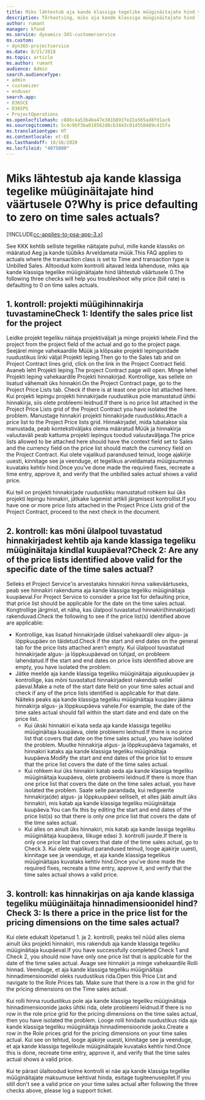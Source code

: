 ```yaml
---
title: Miks lähtestub aja kande klassiga tegelike müüginäitajate hind väärtusele 0?
description: Tõrkeotsing, miks aja kande klassiga müüginäitajate hind lähtestub väärtusele 0.
author: rumant
manager: kfend
ms.service: dynamics-365-customerservice
ms.custom:
- dyn365-projectservice
ms.date: 8/21/2018
ms.topic: article
ms.author: rumant
audience: Admin
search.audienceType:
- admin
- customizer
- enduser
search.app:
- D365CE
- D365PS
- ProjectOperations
ms.openlocfilehash: c886c4a53b4ba47e381b891fe22a565ad8fd1ac6
ms.sourcegitcommit: 5c4c9bf3ba018562d6cb3443c01d550489c415fa
ms.translationtype: HT
ms.contentlocale: et-EE
ms.lasthandoff: 10/16/2020
ms.locfileid: "4075080"
---
```

# <a name="why-is-price-defaulting-to-zero-on-time-sales-actuals"></a><span data-ttu-id="e6348-103">Miks lähtestub aja kande klassiga tegelike müüginäitajate hind väärtusele 0?</span><span class="sxs-lookup"><span data-stu-id="e6348-103">Why is price defaulting to zero on time sales actuals?</span></span>

[!INCLUDE[cc-applies-to-psa-app-3.x](../includes/cc-applies-to-psa-app-3x.md)]

<span data-ttu-id="e6348-104">See KKK kehtib selliste tegelike näitajate puhul, mille kande klassiks on määratud Aeg ja kande tüübiks Arveldamata müük.</span><span class="sxs-lookup"><span data-stu-id="e6348-104">This FAQ applies to actuals where the transaction class is set to Time and transaction type is Unbilled Sales.</span></span> <span data-ttu-id="e6348-105">Alltoodud kolm kontrolli aitavad leida lahenduse, miks aja kande klassiga tegelike müüginäitajate hind lähtestub väärtusele 0.</span><span class="sxs-lookup"><span data-stu-id="e6348-105">The following three checks will help you troubleshoot why price (bill rate) is defaulting to 0 on time sales actuals.</span></span>

## <a name="check-1-identify-the-sales-price-list-for-the-project"></a><span data-ttu-id="e6348-106">1. kontroll: projekti müügihinnakirja tuvastamine</span><span class="sxs-lookup"><span data-stu-id="e6348-106">Check 1: Identify the sales price list for the project</span></span>

<span data-ttu-id="e6348-107">Leidke projekt tegeliku näitaja projektiväljalt ja minge projekti lehele.</span><span class="sxs-lookup"><span data-stu-id="e6348-107">Find the project from the project field of the actual and go to the project page.</span></span> <span data-ttu-id="e6348-108">Seejärel minge vahekaardile Müük ja klõpsake projekti lepinguridade ruudustikus linki väljal Projekti leping.</span><span class="sxs-lookup"><span data-stu-id="e6348-108">Then go to the Sales tab and on Project Contract lines grid, click on the link in the Project Contract field.</span></span> <span data-ttu-id="e6348-109">Avaneb leht Projekti leping.</span><span class="sxs-lookup"><span data-stu-id="e6348-109">The project Contract page will open.</span></span> <span data-ttu-id="e6348-110">Minge lehel Projekti leping vahekaardile Projekti hinnakirjad. Kontrollige, kas sellele on lisatud vähemalt üks hinnakiri.</span><span class="sxs-lookup"><span data-stu-id="e6348-110">On the Project Contract page, go to the Project Price Lists tab. Check if there is at least one price list attached here.</span></span> <span data-ttu-id="e6348-111">Kui projekti lepingu projekti hinnakirjade ruudustikus pole manustatud ühtki hinnakirja, siis olete probleemi leidnud.</span><span class="sxs-lookup"><span data-stu-id="e6348-111">If there is no price list attached in the Project Price Lists grid of the Project Contract you have isolated the problem.</span></span> <span data-ttu-id="e6348-112">Manustage hinnakiri projekti hinnakirjade ruudustikku.</span><span class="sxs-lookup"><span data-stu-id="e6348-112">Attach a price list to the Project Price lists grid.</span></span> <span data-ttu-id="e6348-113">Hinnakirjadel, mida lubatakse siia manustada, peab kontekstiväljaks olema määratud Müük ja hinnakirja valuutaväli peab kattuma projekti lepingus toodud valuutaväljaga.</span><span class="sxs-lookup"><span data-stu-id="e6348-113">The price lists allowed to be attached here should have the context field set to Sales and the currency field on the price list should match the currency field on the Project Contract.</span></span> <span data-ttu-id="e6348-114">Kui olete vajalikud parandused teinud, looge ajakirje uuesti, kinnitage see ja veenduge, et tegelikus arveldamata müügisummas kuvataks kehtiv hind.</span><span class="sxs-lookup"><span data-stu-id="e6348-114">Once you’ve done made the required fixes, recreate a time entry, approve it, and verify that the unbilled sales actual shows a valid price.</span></span> 

<span data-ttu-id="e6348-115">Kui teil on projekti hinnakirjade ruudustikku manustatud rohkem kui üks projekti lepingu hinnakiri, jätkake lugemist artikli järgmisest kontrollist.</span><span class="sxs-lookup"><span data-stu-id="e6348-115">If you have one or more price lists attached in the Project Price Lists grid of the Project Contract, proceed to the next check in the document.</span></span>

## <a name="check-2-are-any-of-the-price-lists-identified-above-valid-for-the-specific-date-of-the-time-sales-actual"></a><span data-ttu-id="e6348-116">2. kontroll: kas mõni ülalpool tuvastatud hinnakirjadest kehtib aja kande klassiga tegeliku müüginäitaja kindlal kuupäeval?</span><span class="sxs-lookup"><span data-stu-id="e6348-116">Check 2: Are any of the price lists identified above valid for the specific date of the time sales actual?</span></span>

<span data-ttu-id="e6348-117">Selleks et Project Service'is arvestataks hinnakiri hinna vaikeväärtuseks, peab see hinnakiri rakenduma aja kande klassiga tegeliku müüginäitaja kuupäeval.</span><span class="sxs-lookup"><span data-stu-id="e6348-117">For Project Service to consider a price list for defaulting price, that price list should be applicable for the date on the time sales actual.</span></span> <span data-ttu-id="e6348-118">Kongtrollige järgmist, et näha, kas ülalpool tuvastatud hinnakiri(hinnakirjad) rakenduvad.</span><span class="sxs-lookup"><span data-stu-id="e6348-118">Check the following to see if the price list(s) identified above are applicable:</span></span>
- <span data-ttu-id="e6348-119">Kontrollige, kas lisatud hinnakirjade üldisel vahekaardil olev algus- ja lõppkuupäev on täidetud.</span><span class="sxs-lookup"><span data-stu-id="e6348-119">Check if the start and end dates on the general tab for the price lists attached aren’t empty.</span></span> <span data-ttu-id="e6348-120">Kui ülalpool tuvastatud hinnakirjade algus- ja lõppkuupäevad on tühjad, on probleem lahendatud.</span><span class="sxs-lookup"><span data-stu-id="e6348-120">If the start and end dates on price lists identified above are empty, you have isolated the problem.</span></span> 
- <span data-ttu-id="e6348-121">Jätke meelde aja kande klassiga tegeliku müüginäitaja alguskuupäev ja kontrollige, kas mõni tuvastatud hinnakirjadest rakendub sellel päeval.</span><span class="sxs-lookup"><span data-stu-id="e6348-121">Make a note of the start date field on your time sales actual and check if any of the price lists identified is applicable for that date.</span></span> <span data-ttu-id="e6348-122">Näiteks peaks aja kande klassiga tegeliku müüginäitaja kuupäev jääma hinnakirja algus- ja lõppkuupäeva vahele.</span><span class="sxs-lookup"><span data-stu-id="e6348-122">For example, the date of the time sales actual should fall within the start date and end date on the price list.</span></span> 
    - <span data-ttu-id="e6348-123">Kui ükski hinnakiri ei kata seda aja kande klassiga tegeliku müüginäitaja kuupäeva, olete probleemi leidnud.</span><span class="sxs-lookup"><span data-stu-id="e6348-123">If there is no price list that covers that date on the time sales actual, you have isolated the problem.</span></span> <span data-ttu-id="e6348-124">Muutke hinnakirja algus- ja lõppkuupäeva tagamaks, et hinnakiri kataks aja kande klassiga tegeliku müüginäitaja kuupäeva.</span><span class="sxs-lookup"><span data-stu-id="e6348-124">Modify the start and end dates of the price list to ensure that the price list covers the date of the time sales actual.</span></span> 
    - <span data-ttu-id="e6348-125">Kui rohkem kui üks hinnakiri katab seda aja kande klassiga tegeliku müüginäitaja kuupäeva, olete probleemi leidnud.</span><span class="sxs-lookup"><span data-stu-id="e6348-125">If there is more than one price list that covers the date on the time sales actual, you have isolated the problem.</span></span> <span data-ttu-id="e6348-126">Saate selle parandada, kui redigeerite hinnakirja(de) algus- ja lõppkuupäevi selliselt, et alles jääb ainult üks hinnakiri, mis katab aja kande klassiga tegeliku müüginäitaja kuupäeva.</span><span class="sxs-lookup"><span data-stu-id="e6348-126">You can fix this by editing the start and end dates of the price list(s) so that there is only one price list that covers the date of the time sales actual.</span></span> 
    - <span data-ttu-id="e6348-127">Kui alles on ainult üks hinnakiri, mis katab aja kande lassiga tegeliku müüginäitaja kuupäeva, liikuge edasi 3. kontrolli juurde.</span><span class="sxs-lookup"><span data-stu-id="e6348-127">If there is only one price list that covers that date of the time sales actual, go to Check 3.</span></span>
<span data-ttu-id="e6348-128">Kui olete vajalikud parandused teinud, looge ajakirje uuesti, kinnitage see ja veenduge, et aja kande klassiga tegelikus müüginäitajas kuvataks kehtiv hind.</span><span class="sxs-lookup"><span data-stu-id="e6348-128">Once you’ve done made the required fixes, recreate a time entry, approve it, and verify that the time sales actual shows a valid price.</span></span>

## <a name="check-3-is-there-a-price-in-the-price-list-for-the-pricing-dimensions-on-the-time-sales-actual"></a><span data-ttu-id="e6348-129">3. kontroll: kas hinnakirjas on aja kande klassiga tegeliku müüginäitaja hinnadimensioonidel hind?</span><span class="sxs-lookup"><span data-stu-id="e6348-129">Check 3: Is there a price in the price list for the pricing dimensions on the time sales actual?</span></span>

<span data-ttu-id="e6348-130">Kui olete edukalt lõpetanud 1. ja 2. kontrolli, peaks teil nüüd alles olema ainult üks projekti hinnakiri, mis rakendub aja kande klassiga tegeliku müüginäitaja kuupäeval.</span><span class="sxs-lookup"><span data-stu-id="e6348-130">If you have successfully completed Check 1 and Check 2, you should now have only one price list that is applicable for the date of the time sales actual.</span></span> <span data-ttu-id="e6348-131">Avage see hinnakiri ja minge vahekaardile Rolli hinnad. Veenduge, et aja kande klassiga tegeliku müüginäitaja hinnadimensioonidel oleks ruudustikus rida.</span><span class="sxs-lookup"><span data-stu-id="e6348-131">Open this Price List and navigate to the Role Prices tab. Make sure that there is a row in the grid for the pricing dimensions on the Time sales actual.</span></span>

<span data-ttu-id="e6348-132">Kui rolli hinna ruudustikus pole aja kande klassiga tegeliku müüginäitaja hinnadimensioonide jaoks ühtki rida, olete probleemi leidnud.</span><span class="sxs-lookup"><span data-stu-id="e6348-132">If there is no row in the role price grid for the pricing dimensions on the time sales actual, then you have isolated the problem.</span></span> <span data-ttu-id="e6348-133">Looge rolli hindade ruudustikus rida aja kande klassiga tegeliku müüginäitaja hinnadimensioonide jaoks.</span><span class="sxs-lookup"><span data-stu-id="e6348-133">Create a row in the Role prices grid for the pricing dimensions on your time sales actual.</span></span> <span data-ttu-id="e6348-134">Kui see on tehtud, looge ajakirje uuesti, kinnitage see ja veenduge, et aja kande klassiga tegelikule müüginäitajale kuvataks kehtiv hind.</span><span class="sxs-lookup"><span data-stu-id="e6348-134">Once this is done, recreate time entry, approve it, and verify that the time sales actual shows a valid price.</span></span>

<span data-ttu-id="e6348-135">Kui te pärast ülaltoodud kolme kontrolli ei näe aja kande klassiga tegelike müüginäitajate maksumuse kehtivat hinda, esitage tugiteenusepilet.</span><span class="sxs-lookup"><span data-stu-id="e6348-135">If you still don't see a valid price on your time sales actual after following the three checks above, please log a support ticket.</span></span> 

